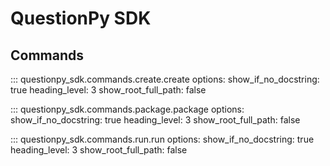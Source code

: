 
# QuestionPy SDK

## Commands

::: questionpy_sdk.commands.create.create
    options:
        show_if_no_docstring: true
        heading_level: 3
        show_root_full_path: false

::: questionpy_sdk.commands.package.package
    options:
        show_if_no_docstring: true
        heading_level: 3
        show_root_full_path: false

::: questionpy_sdk.commands.run.run
    options:
        show_if_no_docstring: true
        heading_level: 3
        show_root_full_path: false